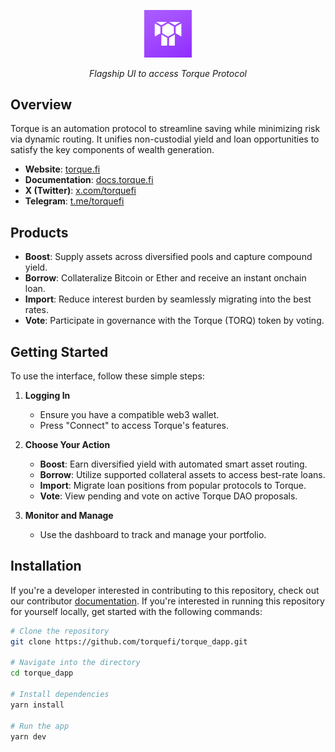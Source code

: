 <p align="center">
  <img src="public/assets/torque-square.png" alt="Torque Logo" width=15%>
</p>
<p align="center">
  <i align="center">Flagship UI to access Torque Protocol</i>
</p>

## Overview

<!-- Torque is a non-custodial smart contract automation protocol. It unifies the finest onchain economic opportunities, beginning with yield and loans, and streamlines interaction with them while guaranteeing self-custody. -->
Torque is an automation protocol to streamline saving while minimizing risk via dynamic routing. It unifies non-custodial yield and loan opportunities to satisfy the key components of wealth generation.

- **Website**: [torque.fi](https://torque.fi)
- **Documentation**: [docs.torque.fi](https://docs.torque.fi)
- **X (Twitter)**: [x.com/torquefi](https://x.com/torquefi)
- **Telegram**: [t.me/torquefi](https://t.me/torquefi)

## Products

- **Boost**: Supply assets across diversified pools and capture compound yield.
- **Borrow**: Collateralize Bitcoin or Ether and receive an instant onchain loan.
- **Import**: Reduce interest burden by seamlessly migrating into the best rates.
- **Vote**: Participate in governance with the Torque (TORQ) token by voting.

## Getting Started

To use the interface, follow these simple steps:

1. **Logging In**
   - Ensure you have a compatible web3 wallet.
   - Press "Connect" to access Torque's features.

2. **Choose Your Action**
   - **Boost**: Earn diversified yield with automated smart asset routing.
   - **Borrow**: Utilize supported collateral assets to access best-rate loans.
   - **Import**: Migrate loan positions from popular protocols to Torque.
   - **Vote**: View pending and vote on active Torque DAO proposals.

3. **Monitor and Manage**
   - Use the dashboard to track and manage your portfolio.

## Installation

If you're a developer interested in contributing to this repository, check out our contributor [documentation](https://docs.torque.fi/main/resources/contribute). If you're interested in running this repository for yourself locally, get started with the following commands:

```bash
# Clone the repository
git clone https://github.com/torquefi/torque_dapp.git

# Navigate into the directory
cd torque_dapp

# Install dependencies
yarn install

# Run the app
yarn dev
